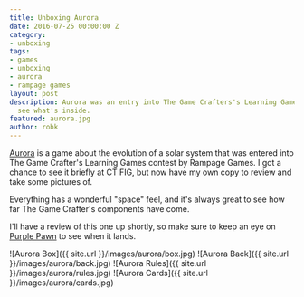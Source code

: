 ```yaml
---
title: Unboxing Aurora
date: 2016-07-25 00:00:00 Z
category:
- unboxing
tags:
- games
- unboxing
- aurora
- rampage games
layout: post
description: Aurora was an entry into The Game Crafters's Learning Game contest. Let's
  see what's inside.
featured: aurora.jpg
author: robk
---
```


[Aurora](https://www.thegamecrafter.com/games/aurora1) is a game about the evolution of a solar system that was entered into The Game Crafter's Learning Games contest by Rampage Games. I got a chance to see it briefly at CT FIG, but now have my own copy to review and take some pictures of.

Everything has a wonderful "space" feel, and it's always great to see how far The Game Crafter's components have come.

I'll have a review of this one up shortly, so make sure to keep an eye on [Purple Pawn](http://purplepawn.com) to see when it lands.


![Aurora Box]({{ site.url }}/images/aurora/box.jpg)
![Aurora Back]({{ site.url }}/images/aurora/back.jpg)
![Aurora Rules]({{ site.url }}/images/aurora/rules.jpg)
![Aurora Cards]({{ site.url }}/images/aurora/cards.jpg)
